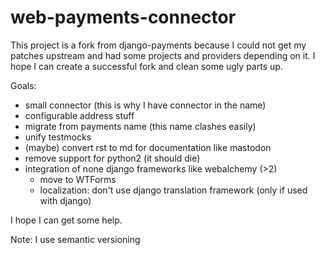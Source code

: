 web-payments-connector
===============

This project is a fork from django-payments because I could not get my patches upstream and had
some projects and providers depending on it.
I hope I can create a successful fork and clean some ugly parts up.

Goals:
* small connector (this is why I have connector in the name)
* configurable address stuff
* migrate from payments name (this name clashes easily)
* unify testmocks
* (maybe) convert rst to md for documentation like mastodon
* remove support for python2 (it should die)
* integration of none django frameworks like webalchemy (>2)
  * move to WTForms
  * localization: don't use django translation framework (only if used with django)

I hope I can get some help.

Note: I use semantic versioning
